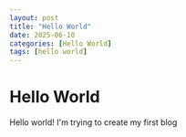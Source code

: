 ```yaml
---
layout: post
title: "Hello World"
date: 2025-06-10
categories: [Hello World]
tags: [hello world]
---
```


# Hello World
Hello world! I'm trying to create my first blog